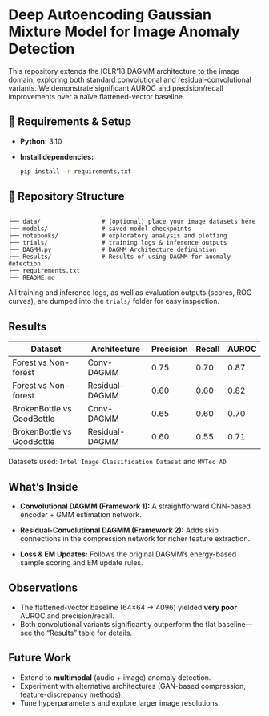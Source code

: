 # Deep Autoencoding Gaussian Mixture Model for Image Anomaly Detection

This repository extends the ICLR’18 DAGMM architecture to the image domain, exploring both standard convolutional and residual-convolutional variants. We demonstrate significant AUROC and precision/recall improvements over a naïve flattened-vector baseline.

## 🔧 Requirements & Setup

* **Python:** 3.10
* **Install dependencies:**

  ```bash
  pip install -r requirements.txt
  ```

## 📂 Repository Structure

```
.
├── data/                 # (optional) place your image datasets here
├── models/               # saved model checkpoints
├── notebooks/            # exploratory analysis and plotting
├── trials/               # training logs & inference outputs
├── DAGMM.py              # DAGMM Architecture definintion
├── Results/              # Results of using DAGMM for anomaly detection
├── requirements.txt
└── README.md
```

All training and inference logs, as well as evaluation outputs (scores, ROC curves), are dumped into the `trials/` folder for easy inspection.

## Results

| Dataset                            | Architecture   | Precision | Recall | AUROC |
| ---------------------------------- | -------------- | --------- | ------ | ----- |
|  Forest vs Non-forest | Conv-DAGMM     | 0.75      | 0.70   | 0.87  |
|         Forest vs Non-forest | Residual-DAGMM     | 0.60      | 0.60   | 0.82  |
|  BrokenBottle vs GoodBottle | Conv-DAGMM     | 0.65      | 0.60   | 0.70  |
| BrokenBottle vs GoodBottle | Residual-DAGMM | 0.60      | 0.55   | 0.71  |

Datasets used: ```Intel Image Classification Dataset``` and ```MVTec AD```

## What’s Inside

* **Convolutional DAGMM (Framework 1):**
  A straightforward CNN-based encoder + GMM estimation network.

* **Residual-Convolutional DAGMM (Framework 2):**
  Adds skip connections in the compression network for richer feature extraction.

* **Loss & EM Updates:**
  Follows the original DAGMM’s energy-based sample scoring and EM update rules.

## Observations

* The flattened-vector baseline (64×64 → 4096) yielded **very poor** AUROC and precision/recall.
* Both convolutional variants significantly outperform the flat baseline—see the “Results” table for details.

## Future Work

* Extend to **multimodal** (audio + image) anomaly detection.
* Experiment with alternative architectures (GAN-based compression, feature-discrepancy methods).
* Tune hyperparameters and explore larger image resolutions.
